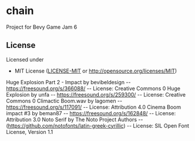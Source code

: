 # chain
Project for Bevy Game Jam 6

## License

Licensed under

* MIT License
   ([LICENSE-MIT](LICENSE-MIT) or <http://opensource.org/licenses/MIT>)

Huge Explosion Part 2 - Impact by bevibeldesign -- https://freesound.org/s/366088/ -- License: Creative Commons 0
Huge Explosion by unfa -- https://freesound.org/s/259300/ -- License: Creative Commons 0
Climactic Boom.wav by lagomen -- https://freesound.org/s/117091/ -- License: Attribution 4.0
Cinema Boom impact #3 by beman87 -- https://freesound.org/s/162848/ -- License: Attribution 3.0
Noto Serif by The Noto Project Authors -- (https://github.com/notofonts/latin-greek-cyrillic) -- License: SIL Open Font License, Version 1.1